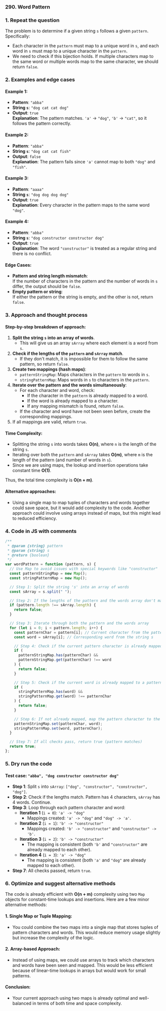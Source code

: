 ### 290. Word Pattern

### 1. Repeat the question

The problem is to determine if a given string `s` follows a given `pattern`. Specifically:

- Each character in the `pattern` must map to a unique word in `s`, and each word in `s` must map to a unique character in the `pattern`.
- We need to check if this bijection holds. If multiple characters map to the same word or multiple words map to the same character, we should return `false`.

### 2. Examples and edge cases

#### Example 1:

- **Pattern**: `"abba"`
- **String `s`**: `"dog cat cat dog"`
- **Output**: `true`  
  **Explanation**: The pattern matches. `'a'` → `"dog"`, `'b'` → `"cat"`, so it follows the pattern correctly.

#### Example 2:

- **Pattern**: `"abba"`
- **String `s`**: `"dog cat cat fish"`
- **Output**: `false`  
  **Explanation**: The pattern fails since `'a'` cannot map to both `"dog"` and `"fish"`.

#### Example 3:

- **Pattern**: `"aaaa"`
- **String `s`**: `"dog dog dog dog"`
- **Output**: `true`  
  **Explanation**: Every character in the pattern maps to the same word `"dog"`.

#### Example 4:

- **Pattern**: `"abba"`
- **String `s`**: `"dog constructor constructor dog"`
- **Output**: `true`  
  **Explanation**: The word `"constructor"` is treated as a regular string and there is no conflict.

#### Edge Cases:

- **Pattern and string length mismatch**:  
  If the number of characters in the pattern and the number of words in `s` differ, the output should be `false`.
- **Empty pattern or string**:  
  If either the pattern or the string is empty, and the other is not, return `false`.

### 3. Approach and thought process

#### Step-by-step breakdown of approach:

1. **Split the string `s` into an array of words**.
   - This will give us an array `sArray` where each element is a word from `s`.
2. **Check if the lengths of the `pattern` and `sArray` match**.
   - If they don't match, it is impossible for them to follow the same pattern, so return `false`.
3. **Create two mappings (hash maps)**:
   - `patternStringMap`: Maps characters in the `pattern` to words in `s`.
   - `stringPatternMap`: Maps words in `s` to characters in the `pattern`.
4. **Iterate over the pattern and the words simultaneously**:
   - For each character and word, check:
     - If the character in the `pattern` is already mapped to a word.
     - If the word is already mapped to a character.
     - If any mapping mismatch is found, return `false`.
   - If the character and word have not been seen before, create the corresponding mappings.
5. If all mappings are valid, return `true`.

#### Time Complexity:

- Splitting the string `s` into words takes **O(n)**, where `n` is the length of the string `s`.
- Iterating over both the `pattern` and `sArray` takes **O(m)**, where `m` is the length of the pattern (and number of words in `s`).
- Since we are using maps, the lookup and insertion operations take constant time **O(1)**.

Thus, the total time complexity is **O(n + m)**.

#### Alternative approaches:

- Using a single map to map tuples of characters and words together could save space, but it would add complexity to the code. Another approach could involve using arrays instead of maps, but this might lead to reduced efficiency.

### 4. Code in JS with comments

```javascript
/**
 * @param {string} pattern
 * @param {string} s
 * @return {boolean}
 */
var wordPattern = function (pattern, s) {
  // Use Map to avoid issues with special keywords like "constructor"
  const patternStringMap = new Map();
  const stringPatternMap = new Map();

  // Step 1: Split the string 's' into an array of words
  const sArray = s.split(" ");

  // Step 2: If the lengths of the pattern and the words array don't match, return false
  if (pattern.length !== sArray.length) {
    return false;
  }

  // Step 3: Iterate through both the pattern and the words array
  for (let i = 0; i < pattern.length; i++) {
    const patternChar = pattern[i]; // Current character from the pattern
    const word = sArray[i]; // Corresponding word from the string s

    // Step 4: Check if the current pattern character is already mapped to a word
    if (
      patternStringMap.has(patternChar) &&
      patternStringMap.get(patternChar) !== word
    ) {
      return false;
    }

    // Step 5: Check if the current word is already mapped to a pattern character
    if (
      stringPatternMap.has(word) &&
      stringPatternMap.get(word) !== patternChar
    ) {
      return false;
    }

    // Step 6: If not already mapped, map the pattern character to the word and vice versa
    patternStringMap.set(patternChar, word);
    stringPatternMap.set(word, patternChar);
  }

  // Step 7: If all checks pass, return true (pattern matches)
  return true;
};
```

### 5. Dry run the code

#### Test case: `"abba", "dog constructor constructor dog"`

- **Step 1**: Split `s` into `sArray`: `["dog", "constructor", "constructor", "dog"]`.
- **Step 2**: Check if the lengths match. Pattern has 4 characters, `sArray` has 4 words. Continue.
- **Step 3**: Loop through each pattern character and word:
  - **Iteration 1** (`i = 0`): `'a' -> "dog"`
    - Mappings created: `'a' -> "dog"` and `"dog" -> 'a'`.
  - **Iteration 2** (`i = 1`): `'b' -> "constructor"`
    - Mappings created: `'b' -> "constructor"` and `"constructor" -> 'b'`.
  - **Iteration 3** (`i = 2`): `'b' -> "constructor"`
    - The mapping is consistent (both `'b'` and `"constructor"` are already mapped to each other).
  - **Iteration 4** (`i = 3`): `'a' -> "dog"`
    - The mapping is consistent (both `'a'` and `"dog"` are already mapped to each other).
- **Step 7**: All checks passed, return `true`.

### 6. Optimize and suggest alternative methods

The code is already efficient with **O(n + m)** complexity using two `Map` objects for constant-time lookups and insertions. Here are a few minor alternative methods:

#### 1. **Single Map or Tuple Mapping**:

- You could combine the two maps into a single map that stores tuples of pattern characters and words. This would reduce memory usage slightly but increase the complexity of the logic.

#### 2. **Array-based Approach**:

- Instead of using maps, we could use arrays to track which characters and words have been seen and mapped. This would be less efficient because of linear-time lookups in arrays but would work for small patterns.

#### Conclusion:

- Your current approach using two maps is already optimal and well-balanced in terms of both time and space complexity.
